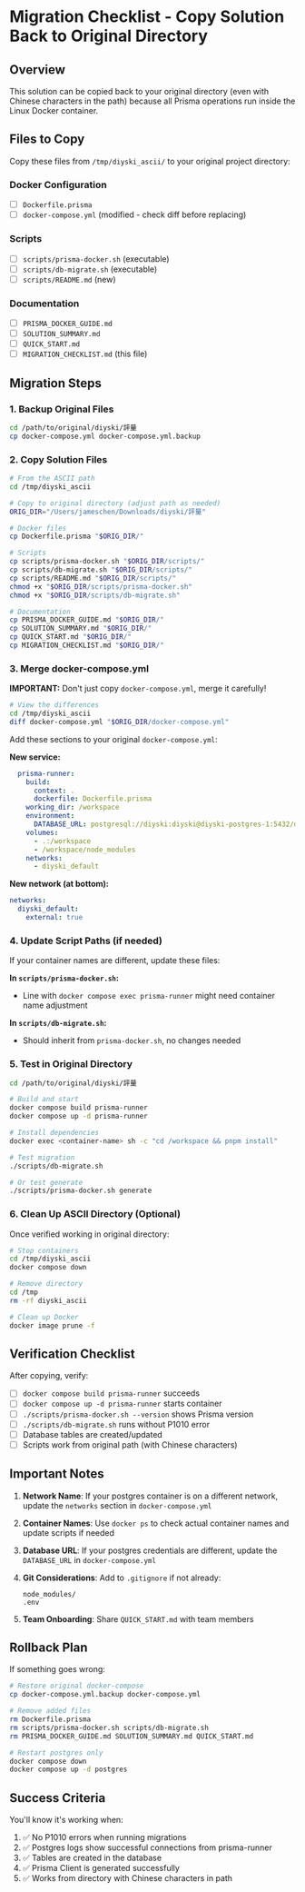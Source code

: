# Migration Checklist - Copy Solution Back to Original Directory

## Overview

This solution can be copied back to your original directory (even with Chinese characters in the path) because all Prisma operations run inside the Linux Docker container.

## Files to Copy

Copy these files from `/tmp/diyski_ascii/` to your original project directory:

### Docker Configuration
- [ ] `Dockerfile.prisma`
- [ ] `docker-compose.yml` (modified - check diff before replacing)

### Scripts
- [ ] `scripts/prisma-docker.sh` (executable)
- [ ] `scripts/db-migrate.sh` (executable)
- [ ] `scripts/README.md` (new)

### Documentation
- [ ] `PRISMA_DOCKER_GUIDE.md`
- [ ] `SOLUTION_SUMMARY.md`
- [ ] `QUICK_START.md`
- [ ] `MIGRATION_CHECKLIST.md` (this file)

## Migration Steps

### 1. Backup Original Files

```bash
cd /path/to/original/diyski/評量
cp docker-compose.yml docker-compose.yml.backup
```

### 2. Copy Solution Files

```bash
# From the ASCII path
cd /tmp/diyski_ascii

# Copy to original directory (adjust path as needed)
ORIG_DIR="/Users/jameschen/Downloads/diyski/評量"

# Docker files
cp Dockerfile.prisma "$ORIG_DIR/"

# Scripts
cp scripts/prisma-docker.sh "$ORIG_DIR/scripts/"
cp scripts/db-migrate.sh "$ORIG_DIR/scripts/"
cp scripts/README.md "$ORIG_DIR/scripts/"
chmod +x "$ORIG_DIR/scripts/prisma-docker.sh"
chmod +x "$ORIG_DIR/scripts/db-migrate.sh"

# Documentation
cp PRISMA_DOCKER_GUIDE.md "$ORIG_DIR/"
cp SOLUTION_SUMMARY.md "$ORIG_DIR/"
cp QUICK_START.md "$ORIG_DIR/"
cp MIGRATION_CHECKLIST.md "$ORIG_DIR/"
```

### 3. Merge docker-compose.yml

**IMPORTANT:** Don't just copy `docker-compose.yml`, merge it carefully!

```bash
# View the differences
cd /tmp/diyski_ascii
diff docker-compose.yml "$ORIG_DIR/docker-compose.yml"
```

Add these sections to your original `docker-compose.yml`:

**New service:**
```yaml
  prisma-runner:
    build:
      context: .
      dockerfile: Dockerfile.prisma
    working_dir: /workspace
    environment:
      DATABASE_URL: postgresql://diyski:diyski@diyski-postgres-1:5432/diyski
    volumes:
      - .:/workspace
      - /workspace/node_modules
    networks:
      - diyski_default
```

**New network (at bottom):**
```yaml
networks:
  diyski_default:
    external: true
```

### 4. Update Script Paths (if needed)

If your container names are different, update these files:

**In `scripts/prisma-docker.sh`:**
- Line with `docker compose exec prisma-runner` might need container name adjustment

**In `scripts/db-migrate.sh`:**
- Should inherit from `prisma-docker.sh`, no changes needed

### 5. Test in Original Directory

```bash
cd /path/to/original/diyski/評量

# Build and start
docker compose build prisma-runner
docker compose up -d prisma-runner

# Install dependencies
docker exec <container-name> sh -c "cd /workspace && pnpm install"

# Test migration
./scripts/db-migrate.sh

# Or test generate
./scripts/prisma-docker.sh generate
```

### 6. Clean Up ASCII Directory (Optional)

Once verified working in original directory:

```bash
# Stop containers
cd /tmp/diyski_ascii
docker compose down

# Remove directory
cd /tmp
rm -rf diyski_ascii

# Clean up Docker
docker image prune -f
```

## Verification Checklist

After copying, verify:

- [ ] `docker compose build prisma-runner` succeeds
- [ ] `docker compose up -d prisma-runner` starts container
- [ ] `./scripts/prisma-docker.sh --version` shows Prisma version
- [ ] `./scripts/db-migrate.sh` runs without P1010 error
- [ ] Database tables are created/updated
- [ ] Scripts work from original path (with Chinese characters)

## Important Notes

1. **Network Name**: If your postgres container is on a different network, update the `networks` section in `docker-compose.yml`

2. **Container Names**: Use `docker ps` to check actual container names and update scripts if needed

3. **Database URL**: If your postgres credentials are different, update the `DATABASE_URL` in `docker-compose.yml`

4. **Git Considerations**: Add to `.gitignore` if not already:
   ```
   node_modules/
   .env
   ```

5. **Team Onboarding**: Share `QUICK_START.md` with team members

## Rollback Plan

If something goes wrong:

```bash
# Restore original docker-compose
cp docker-compose.yml.backup docker-compose.yml

# Remove added files
rm Dockerfile.prisma
rm scripts/prisma-docker.sh scripts/db-migrate.sh
rm PRISMA_DOCKER_GUIDE.md SOLUTION_SUMMARY.md QUICK_START.md

# Restart postgres only
docker compose down
docker compose up -d postgres
```

## Success Criteria

You'll know it's working when:
1. ✅ No P1010 errors when running migrations
2. ✅ Postgres logs show successful connections from prisma-runner
3. ✅ Tables are created in the database
4. ✅ Prisma Client is generated successfully
5. ✅ Works from directory with Chinese characters in path
